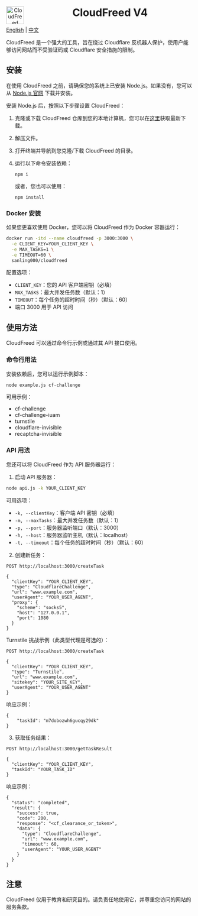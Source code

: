 <div style="text-align:center;">
  <img src="html/CloudFreed.png" alt="CloudFreed Logo" width="48" style="float:left; margin-right:10px;">
  <h1>CloudFreed V4</h1>
</div>

[English](README.md) | [中文](README.zh-CN.md)

CloudFreed 是一个强大的工具，旨在绕过 Cloudflare 反机器人保护，使用户能够访问网站而不受验证码或 Cloudflare 安全措施的限制。

## 安装

在使用 CloudFreed 之前，请确保您的系统上已安装 Node.js。如果没有，您可以从 [Node.js 官网](https://nodejs.org/) 下载并安装。

安装 Node.js 后，按照以下步骤设置 CloudFreed：

1. 克隆或下载 CloudFreed 仓库到您的本地计算机，您可以在[这里](https://github.com/Akmal-CloudFreed/CloudFreed-CloudFlare-bypass/archive/refs/heads/main.zip)获取最新下载。
2. 解压文件。
3. 打开终端并导航到您克隆/下载 CloudFreed 的目录。
4. 运行以下命令安装依赖：

   ```
   npm i
   ```

   或者，您也可以使用：

   ```
   npm install
   ```

### Docker 安装

如果您更喜欢使用 Docker，您可以将 CloudFreed 作为 Docker 容器运行：

```bash
docker run -itd --name cloudfreed -p 3000:3000 \
  -e CLIENT_KEY=YOUR_CLIENT_KEY \
  -e MAX_TASKS=1 \
  -e TIMEOUT=60 \
  sanling000/cloudfreed
```

配置选项：
- `CLIENT_KEY`：您的 API 客户端密钥（必填）
- `MAX_TASKS`：最大并发任务数（默认：1）
- `TIMEOUT`：每个任务的超时时间（秒）（默认：60）
- 端口 3000 用于 API 访问

## 使用方法

CloudFreed 可以通过命令行示例或通过其 API 接口使用。

### 命令行用法

安装依赖后，您可以运行示例脚本：

```bash
node example.js cf-challenge
```

可用示例：

- cf-challenge
- cf-challenge-iuam
- turnstile
- cloudflare-invisible
- recaptcha-invisible

### API 用法

您还可以将 CloudFreed 作为 API 服务器运行：

1. 启动 API 服务器：

```bash
node api.js -k YOUR_CLIENT_KEY
```

可用选项：
- `-k, --clientKey`：客户端 API 密钥（必填）
- `-m, --maxTasks`：最大并发任务数（默认：1）
- `-p, --port`：服务器监听端口（默认：3000）
- `-h, --host`：服务器监听主机（默认：localhost）
- `-t, --timeout`：每个任务的超时时间（秒）（默认：60）

2. 创建新任务：

```
POST http://localhost:3000/createTask

{
  "clientKey": "YOUR_CLIENT_KEY",
  "type": "CloudflareChallenge",
  "url": "www.example.com",
  "userAgent": "YOUR_USER_AGENT",
  "proxy": {
    "scheme": "socks5",
    "host": "127.0.0.1",
    "port": 1080
  }
}
```

Turnstile 挑战示例（此类型代理是可选的）：

```
POST http://localhost:3000/createTask

{
  "clientKey": "YOUR_CLIENT_KEY",
  "type": "Turnstile",
  "url": "www.example.com",
  "sitekey": "YOUR_SITE_KEY",
  "userAgent": "YOUR_USER_AGENT"
}
```

响应示例：

```
{
    "taskId": "m7dobozwh6gucqy29dk"
}
```

3. 获取任务结果：

```
POST http://localhost:3000/getTaskResult

{
  "clientKey": "YOUR_CLIENT_KEY",
  "taskId": "YOUR_TASK_ID"
}
```

响应示例：

```
{
  "status": "completed",
  "result": {
    "success": true,
    "code": 200,
    "response": "<cf_clearance_or_token>",
    "data": {
      "type": "CloudflareChallenge",
      "url": "www.example.com",
      "timeout": 60,
      "userAgent": "YOUR_USER_AGENT"
    }
  }
}
```

## 注意

CloudFreed 仅用于教育和研究目的。请负责任地使用它，并尊重您访问的网站的服务条款。
